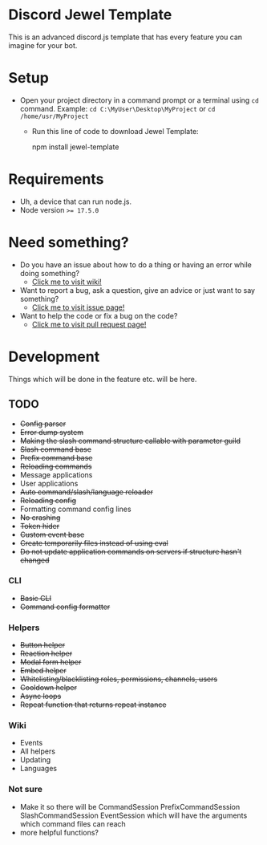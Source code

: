 # Discord Jewel Template

This is an advanced discord.js template that has every feature you can imagine for your bot.

# Setup

- Open your project directory in a command prompt or a terminal using `cd` command.
  Example: `cd C:\MyUser\Desktop\MyProject` or `cd /home/usr/MyProject`
  - Run this line of code to download Jewel Template:


    npm install jewel-template

# Requirements

- Uh, a device that can run node.js.
- Node version `>= 17.5.0`

# Need something?

- Do you have an issue about how to do a thing or having an error while doing something?
    - [Click me to visit wiki!](https://github.com/JewelDiscord/JewelNPM/wiki)
- Want to report a bug, ask a question, give an advice or just want to say something?
    - [Click me to visit issue page!](https://github.com/JewelDiscord/JewelNPM/issues)
- Want to help the code or fix a bug on the code?
    - [Click me to visit pull request page!](https://github.com/JewelDiscord/JewelNPM/pulls)

# Development

Things which will be done in the feature etc. will be here.

## TODO

- ~~Config parser~~
- ~~Error dump system~~
- ~~Making the slash command structure callable with parameter guild~~
- ~~Slash command base~~
- ~~Prefix command base~~
- ~~Reloading commands~~
- Message applications
- User applications
- ~~Auto command/slash/language reloader~~
- ~~Reloading config~~
- Formatting command config lines
- ~~No crashing~~
- ~~Token hider~~
- ~~Custom event base~~
- ~~Create temporarily files instead of using eval~~
- ~~Do not update application commands on servers if structure hasn't changed~~

### CLI

- ~~Basic CLI~~
- ~~Command config formatter~~

### Helpers

- ~~Button helper~~
- ~~Reaction helper~~
- ~~Modal form helper~~
- ~~Embed helper~~
- ~~Whitelisting/blacklisting roles, permissions, channels, users~~
- ~~Cooldown helper~~
- ~~Async loops~~
- ~~Repeat function that returns repeat instance~~

### Wiki

- Events
- All helpers
- Updating
- Languages

### Not sure

- Make it so there will be CommandSession PrefixCommandSession SlashCommandSession EventSession which will have the
  arguments which command files can reach
- more helpful functions?